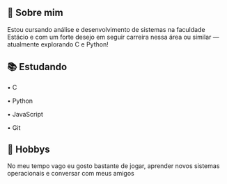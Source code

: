 ## 👀 Sobre mim

Estou cursando análise e desenvolvimento de sistemas na faculdade Estácio e com um forte desejo em seguir carreira nessa área ou similar — atualmente explorando C e Python!


## 📚 Estudando
• C

• Python

• JavaScript

• Git



## 👾 Hobbys

No meu tempo vago eu gosto bastante de jogar, aprender novos sistemas operacionais e conversar com meus amigos 










   
      

 


